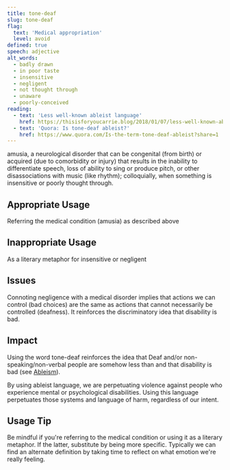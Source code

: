 ```yaml
---
title: tone-deaf
slug: tone-deaf
flag:
  text: 'Medical appropriation'
  level: avoid
defined: true
speech: adjective
alt_words:
  - badly drawn
  - in poor taste
  - insensitive
  - negligent
  - not thought through
  - unaware
  - poorly-conceived
reading:
  - text: 'Less well-known ableist language'
    href: https://thisisforyoucarrie.blog/2018/01/07/less-well-known-ableist-language/
  - text: 'Quora: Is tone-deaf ableist?'
    href: https://www.quora.com/Is-the-term-tone-deaf-ableist?share=1
---
```


amusia, a neurological disorder that can be congenital (from birth) or acquired (due to comorbidity or injury) that results in the inability to differentiate speech, loss of ability to sing or produce pitch, or other disassociations with music (like rhythm); colloquially, when something is insensitive or poorly thought through.

## Appropriate Usage

Referring the medical condition (amusia) as described above

## Inappropriate Usage

As a literary metaphor for insensitive or negligent

## Issues

Connoting negligence with a medical disorder implies that actions we can control (bad choices) are the same as actions that cannot necessarily be controlled (deafness). It reinforces the discriminatory idea that disability is bad.

## Impact

Using the word tone-deaf reinforces the idea that Deaf and/or non-speaking/non-verbal people are somehow less than and that disability is bad (see [Ableism](/definitions/ableism)).

By using ableist language, we are perpetuating violence against people who experience mental or psychological disabilities. Using this language perpetuates those systems and language of harm, regardless of our intent.

## Usage Tip

Be mindful if you're referring to the medical condition or using it as a literary metaphor. If the latter, substitute by being more specific. Typically we can find an alternate definition by taking time to reflect on what emotion we're really feeling.